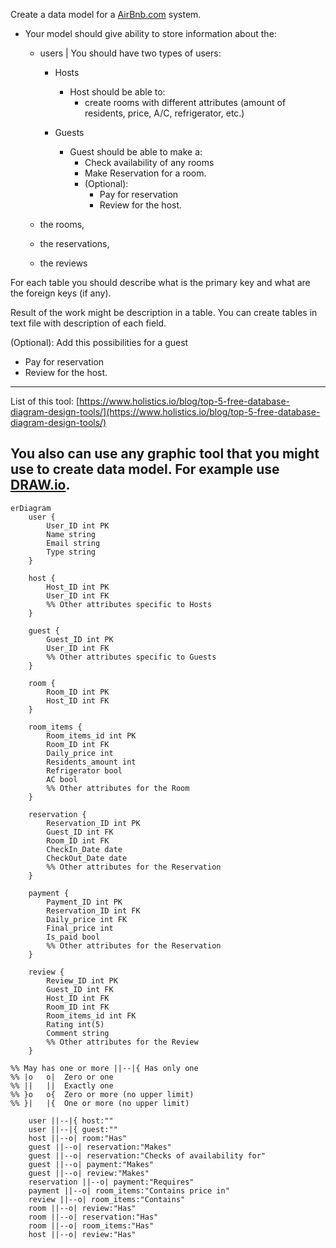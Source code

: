 
Create a data model for a [AirBnb.com](http://airbnb.com/) system. 
- Your model should give ability to store information about the:

	- users | You should have two types of users:

		- Hosts
			- Host should be able to:
				- create rooms with different attributes (amount of residents, price, A/C, refrigerator, etc.)

		- Guests
			- Guest should be able to make a:
				- Check availability of any rooms
				- Make Reservation for a room.
				- (Optional):
					- Pay for reservation
					- Review for the host.

	- the rooms, 
	- the reservations, 
	- the reviews

For each table you should describe what is the primary key and what are the foreign keys (if any).

Result of the work might be description in a table.
You can create tables in text file with description of each field. 

(Optional): Add this possibilities for a guest
- Pay for reservation
- Review for the host.

-------------------------------------------------------------------------
List of this tool: [https://www.holistics.io/blog/top-5-free-database-diagram-design-tools/](https://www.holistics.io/blog/top-5-free-database-diagram-design-tools/)

You also can use any graphic tool that you might use to create data model. For example use [DRAW.io](http://draw.io/).
------------------------------------------------------------------------



```mermaid
erDiagram
    user {
        User_ID int PK
        Name string
        Email string
        Type string
    }

    host {
        Host_ID int PK
        User_ID int FK
        %% Other attributes specific to Hosts
    }

    guest {
        Guest_ID int PK
        User_ID int FK
        %% Other attributes specific to Guests
    }

    room {
        Room_ID int PK
        Host_ID int FK
    }

    room_items {
        Room_items_id int PK
        Room_ID int FK
        Daily_price int
        Residents_amount int
        Refrigerator bool
        AC bool
        %% Other attributes for the Room
    }

    reservation {
        Reservation_ID int PK
        Guest_ID int FK
        Room_ID int FK
        CheckIn_Date date
        CheckOut_Date date
        %% Other attributes for the Reservation
    }

    payment {
        Payment_ID int PK
        Reservation_ID int FK
        Daily_price int FK
        Final_price int
        Is_paid bool
        %% Other attributes for the Reservation
    }

    review {
        Review_ID int PK
        Guest_ID int FK
        Host_ID int FK
        Room_ID int FK
        Room_items_id int FK
        Rating int(5)
        Comment string
        %% Other attributes for the Review
    }

%% May has one or more ||--|{ Has only one
%% |o	o|	Zero or one
%% ||	||	Exactly one
%% }o	o{	Zero or more (no upper limit)
%% }|	|{	One or more (no upper limit)

    user ||--|{ host:""
    user ||--|{ guest:""
    host ||--o| room:"Has"
    guest ||--o| reservation:"Makes"
    guest ||--o| reservation:"Checks of availability for"
    guest ||--o| payment:"Makes"
    guest ||--o| review:"Makes"
    reservation ||--o| payment:"Requires"
    payment ||--o| room_items:"Contains price in"
    review ||--o| room_items:"Contains"
    room ||--o| review:"Has"
    room ||--o| reservation:"Has"
    room ||--o| room_items:"Has"
    host ||--o| review:"Has"
```